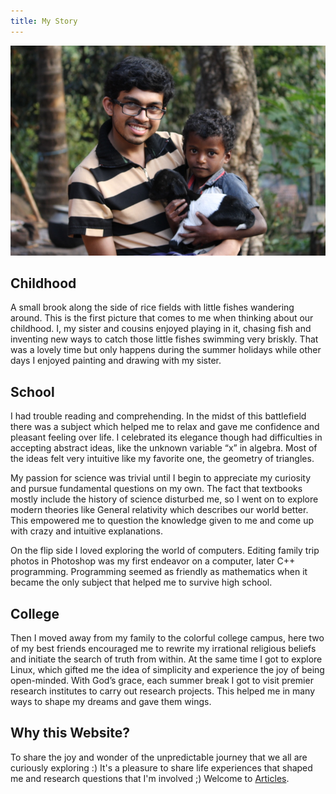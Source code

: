 ```yaml
---
title: My Story
---
```


![Attappadi Village in Kerala](alby.jpg)

## Childhood

A small brook along the side of rice fields with little fishes wandering around. This is the first picture that comes to me when thinking about our childhood. I, my sister and cousins enjoyed playing in it, chasing fish and inventing new ways to catch those little fishes swimming very briskly. That was a lovely time but only happens during the summer holidays while other days I enjoyed painting and drawing with my sister.

## School

I had trouble reading and comprehending. In the midst of this battlefield there was a subject which helped me to relax and gave me confidence and pleasant feeling over life. I celebrated its elegance though had difficulties in accepting abstract ideas, like the unknown variable “x” in algebra. Most of the ideas felt very intuitive like my favorite one, the geometry of triangles.

My passion for science was trivial until I begin to appreciate my curiosity and pursue fundamental questions on my own. The fact that textbooks mostly include the history of science disturbed me, so I went on to explore modern theories like General relativity which describes our world better. This empowered me to question the knowledge given to me and come up with crazy and intuitive explanations.

On the flip side I loved exploring the world of computers. Editing family trip photos in Photoshop was my first endeavor on a computer, later C++ programming. Programming seemed as friendly as mathematics when it became the only subject that helped me to survive high school.

## College

Then I moved away from my family to the colorful college campus, here two of my best friends encouraged me to rewrite my irrational religious beliefs and initiate the search of truth from within. At the same time I got to explore Linux, which gifted me the idea of simplicity and experience the joy of being open-minded. With God’s grace, each summer break I got to visit premier research institutes to carry out research projects. This helped me in many ways to shape my dreams and gave them wings.

## Why this Website?

To share the joy and wonder of the unpredictable journey that we all are curiously exploring :) It's a pleasure to share life experiences that shaped me and research questions that I'm involved ;) Welcome to [Articles](posts.html).
